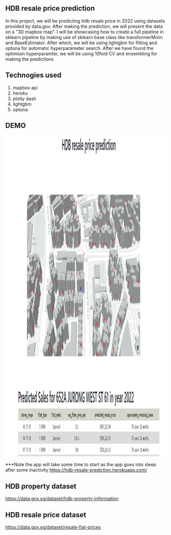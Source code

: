 ## HDB resale price prediction
In this project, we will be predicting hdb resale price in 2022 using datasets provided by data.gov. After making the prediction, we will present the data on a "3D mapbox map". I will be showcasing how to create a full pipeline in sklearn pipeline by making use of sklearn base class like transformerMixin and BaseEstimator. After which, we will be using lightgbm for fitting and optuna for automatic hyperparameter search. After we have found the optimium hyperparamter, we will be using 10fold CV and ensembling for making the predictions


## Technogies used
1. mapbox api
2. heroku
3. plotly dash
4. lightgbm
5. optuna

## DEMO
<p align="center">
<img src="assets/hdb_resale_prediction_demo.PNG" height="1000px" width="800px">
</p>

***Note the app will take some time to start as the app goes into sleep after some inactivity
https://hdb-resale-prediction.herokuapp.com/

## HDB property dataset
https://data.gov.sg/dataset/hdb-property-information

## HDB resale price dataset
https://data.gov.sg/dataset/resale-flat-prices